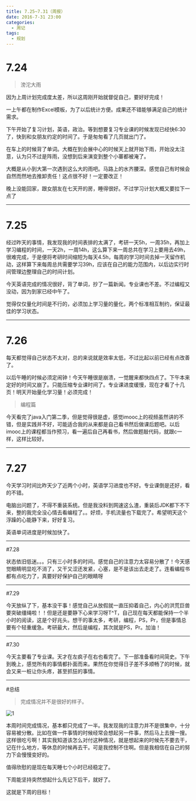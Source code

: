 ```yaml
---
title: 7.25~7.31（周报）
date: 2016-7-31 23:00
categories:
  - 周记
tags:
  - 规划
---
```


# 7.24 #

> 滂沱大雨

因为上周计划完成度太差，所以这周刚开始就督促自己，要好好完成！

一上午都在制作Excel模板，为了以后统计方便。成果还不错能够满足自己的统计需求。

下午开始了复习计划，英语，政治。等到想要复习专业课的时候发现已经快6:30了，快到和女朋友约定的时间了。于是匆匆看了几页就出门了。

在车上的时候背了单词。大概在到会展中心的时候天上就开始下雨，开始没太注意，认为只不过是阵雨，没想到后来演变到整个小寨都被淹了。

大概是从小到大第一次遇到这么大的雨吧。马路上的水齐腰深。感觉自己有时候会自然而然地去推卸责任！这点很不好！一定要改正！

晚上没能回家，跟女朋友在七天开的房，睡得很好。不过学习计划大概又要拉下一点了

---

# 7.25 #

经过昨天的事情，我发现我的时间表排的太满了，考研一天5h，一周35h，再加上学习编程的时间，一天2h，一周14h，这么算下来一周总共在学习上要用去49h，很难完成，于是便将考研时间缩短为每天4.5h，每周的学习时间去掉一天留作机动，这样算下来每周总共需要学习39h，应该在自己的能力范围内，以后边实行时间管理边整理自己的时间计划。

今天英语完成的情况很好，背了单词，抄了一篇新闻。专业课也不差。不过编程又没动，因为到家已经中午了。

觉得仅仅量化时间是不行的，必须加上学习量的量化，两个标准相互制约，保证最佳的学习状态。

---

# 7.26 #

每天都觉得自己状态不太对，总的来说就是效率太低，不过比起以前已经有点改善了。

以后午睡的时候必须定闹钟！今天午睡很是崩溃，一觉醒来都快四点了。下午本来定好的时间又崩了。只能压缩专业课时间了。专业课进度缓慢，现在才看了十几页！明天开始量化学习量！必须完成！

> 编程篇

今天看完了java入门第二季，但是觉得很是虚，感觉imooc上的视频虽然讲的不错，但是实践并不好，可能适合我的从来都是自己看书然后做课后题吧。以后imooc上的课程都当作预习，看一遍后自己再看书，然后做题敲代码，就跟c一样，这样比较好。

---

# 7.27 #


今天学习时间比昨天少了近两个小时，英语学习进度也不好。专业课倒是还好，看的不错。


电脑出问题了，不得不重装系统。但是我没料到网速这么渣，重装后JDK都下不下来，整的我完全没心情去看编程了。。好烦，手机流量也下载完了。希望明天这个浮躁的心能静下来，好好复习。

英语单词进度是时候加快了。

---

#7.28

状态依旧低迷。。。只有三小时多的时间。感觉自己的注意力太容易分散了！今天感觉眼睛明显吃不消了，又干又涩还发紧，心塞，是不是该出去走走了。连看编程书都有点吃力了，真要好好保护自己的眼睛呀

---

#7.29

今天放纵了下，基本没干事！感觉自己从放假就一直压抑着自己，内心的洪荒巨兽要突破缰绳啦！！但是还是要静下心来学习呀T^T，自己现在每天都能保持一个半小时的阅读，这是个好兆头。想干的事太多，考研，编程，PS，Pr，但是事情总要有个轻重缓急。考研最大，然后是编程，其次就是PS，Pr。加油！

---

#7.30

今天主要看了专业课。天才在左疯子在右也看完了。下一部准备看时间简史。下午到晚上，感觉所有的事情都扑面而来。果然在你觉得日子差不多顺畅了的时候，就会又来一桩让你头疼，甚至抓狂的事情。

---

#总结

> 完成情况并不是很好的样子。

![1](https://img.alicdn.com/imgextra/i2/1064479076/TB2BOvTtFXXXXbzXpXXXXXXXXXX_!!1064479076.png)

本周时间完成情况，基本都只完成了一半。我发现我的注意力并不是很集中，十分容易被分散。比如在做一件事情的时候经常会想起另一件事，然后马上去搜一搜。这样很吃亏啊！其实我知道该怎么对付这种情况，就是想起来的时候先不要去干，记在什么地方，等休息的时候再去干。可是我控制不住啊。但是我相信在自己的努力下会慢慢变好的。

值得欣慰的是现在每天睡七个小时已经稳定了。

下周能坚持突然想起什么先记下后干，就好了。

这就是下周的目标！